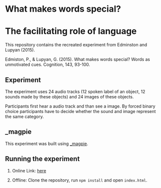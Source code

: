 # What makes words special?
# The facilitating role of language

This repository contains the recreated experiment from Edminston and Lupyan (2015).

Edmiston, P., & Lupyan, G. (2015). What makes words special? Words as unmotivated cues. Cognition, 143, 93-100.


## Experiment

The experiment uses 24 audio tracks (12 spoken label of an object, 12 sounds made by these objects) and 24 images of these objects.

Participants first hear a audio track and than see a image. By forced binary choice participants have to decide whether the sound and image represent the same category.


## \_magpie

This experiment was built using [\_magpie](https://magpie-ea.github.io/magpie-site/index.html).

## Running the experiment

1. Online Link: [here](https://magpie-mental-rotation.netlify.com)

2. Offline: Clone the repository, run `npm install` and open `index.html`.
